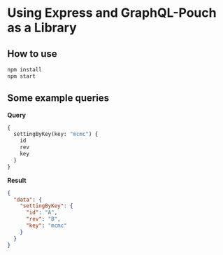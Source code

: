 # Using Express and GraphQL-Pouch as a Library

## How to use

```bash
npm install
npm start
```

## Some example queries

__Query__
```graphql
{
  settingByKey(key: "mcmc") {
    id
    rev
    key
  }
}
```

__Result__

```json
{
  "data": {
    "settingByKey": {
      "id": "A",
      "rev": "B",
      "key": "mcmc"
    }
  }
}
```
